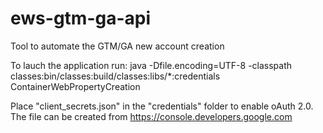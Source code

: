 # ews-gtm-ga-api
Tool to automate the GTM/GA new account creation


To lauch the application run:
java -Dfile.encoding=UTF-8 -classpath classes:bin/classes:build/classes:libs/*:credentials ContainerWebPropertyCreation

Place "client_secrets.json" in the "credentials" folder to enable oAuth 2.0.
The file can be created from https://console.developers.google.com

